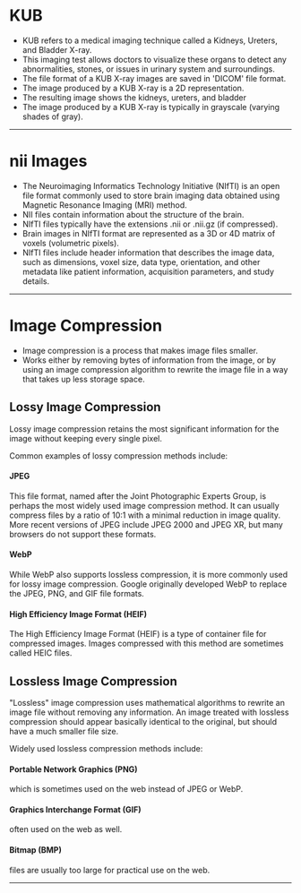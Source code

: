 # KUB
- KUB refers to a medical imaging technique called a Kidneys, Ureters, and Bladder X-ray.
- This imaging test allows doctors to visualize these organs to detect any abnormalities, stones, or issues in urinary system and surroundings.
- The file format of a KUB X-ray images are saved in 'DICOM' file format.
- The image produced by a KUB X-ray is a 2D representation.
- The resulting image shows the kidneys, ureters, and bladder
- The image produced by a KUB X-ray is typically in grayscale (varying shades of gray).

---

# nii Images
- The Neuroimaging Informatics Technology Initiative (NIfTI) is an open file format commonly used to store brain imaging data obtained using Magnetic Resonance Imaging (MRI) method.
- NII files contain information about the structure of the brain.
- NIfTI files typically have the extensions .nii or .nii.gz (if compressed).
- Brain images in NIfTI format are represented as a 3D or 4D matrix of voxels (volumetric pixels).
- NIfTI files include header information that describes the image data, such as dimensions, voxel size, data type, orientation, and other metadata like patient information, acquisition parameters, and study details.

----

# Image Compression
- Image compression is a process that makes image files smaller.
- Works either by removing bytes of information from the image, or by using an image compression algorithm to rewrite the image file in a way that takes up less storage space.

## Lossy Image Compression
 Lossy image compression retains the most significant information for the image without keeping every single pixel.
 
 Common examples of lossy compression methods include:
#### JPEG
This file format, named after the Joint Photographic Experts Group, is perhaps the most widely used image compression method. It can usually compress files by a ratio of 10:1 with a minimal reduction in image quality. More recent versions of JPEG include JPEG 2000 and JPEG XR, but many browsers do not support these formats.
#### WebP
While WebP also supports lossless compression, it is more commonly used for lossy image compression. Google originally developed WebP to replace the JPEG, PNG, and GIF file formats.
#### High Efficiency Image Format (HEIF)
The High Efficiency Image Format (HEIF) is a type of container file for compressed images. Images compressed with this method are sometimes called HEIC files.
  

## Lossless Image Compression
"Lossless" image compression uses mathematical algorithms to rewrite an image file without removing any information.
An image treated with lossless compression should appear basically identical to the original, but should have a much smaller file size.

Widely used lossless compression methods include:

#### Portable Network Graphics (PNG)
which is sometimes used on the web instead of JPEG or WebP.
#### Graphics Interchange Format (GIF)
often used on the web as well.
#### Bitmap (BMP)
files are usually too large for practical use on the web.

---

